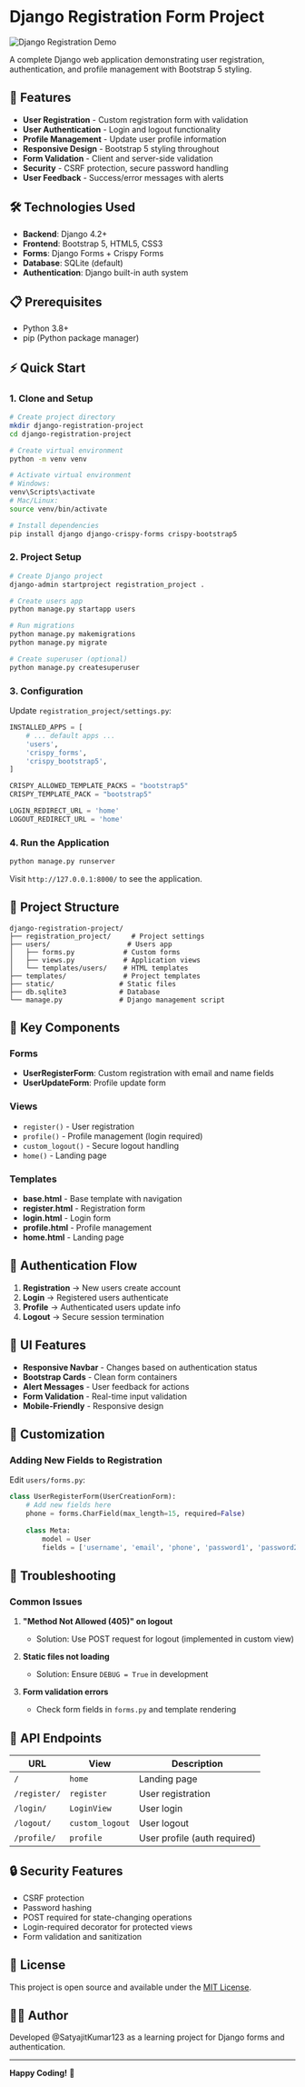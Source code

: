 # Django Registration Form Project

![Django Registration Demo](registerForm.gif)

A complete Django web application demonstrating user registration, authentication, and profile management with Bootstrap 5 styling.

## 🚀 Features

- **User Registration** - Custom registration form with validation
- **User Authentication** - Login and logout functionality
- **Profile Management** - Update user profile information
- **Responsive Design** - Bootstrap 5 styling throughout
- **Form Validation** - Client and server-side validation
- **Security** - CSRF protection, secure password handling
- **User Feedback** - Success/error messages with alerts

## 🛠️ Technologies Used

- **Backend**: Django 4.2+
- **Frontend**: Bootstrap 5, HTML5, CSS3
- **Forms**: Django Forms + Crispy Forms
- **Database**: SQLite (default)
- **Authentication**: Django built-in auth system

## 📋 Prerequisites

- Python 3.8+
- pip (Python package manager)

## ⚡ Quick Start

### 1. Clone and Setup

```bash
# Create project directory
mkdir django-registration-project
cd django-registration-project

# Create virtual environment
python -m venv venv

# Activate virtual environment
# Windows:
venv\Scripts\activate
# Mac/Linux:
source venv/bin/activate

# Install dependencies
pip install django django-crispy-forms crispy-bootstrap5
```

### 2. Project Setup

```bash
# Create Django project
django-admin startproject registration_project .

# Create users app
python manage.py startapp users

# Run migrations
python manage.py makemigrations
python manage.py migrate

# Create superuser (optional)
python manage.py createsuperuser
```

### 3. Configuration

Update `registration_project/settings.py`:

```python
INSTALLED_APPS = [
    # ... default apps ...
    'users',
    'crispy_forms',
    'crispy_bootstrap5',
]

CRISPY_ALLOWED_TEMPLATE_PACKS = "bootstrap5"
CRISPY_TEMPLATE_PACK = "bootstrap5"

LOGIN_REDIRECT_URL = 'home'
LOGOUT_REDIRECT_URL = 'home'
```

### 4. Run the Application

```bash
python manage.py runserver
```

Visit `http://127.0.0.1:8000/` to see the application.

## 📁 Project Structure

```
django-registration-project/
├── registration_project/     # Project settings
├── users/                   # Users app
│   ├── forms.py            # Custom forms
│   ├── views.py            # Application views
│   └── templates/users/    # HTML templates
├── templates/              # Project templates
├── static/                # Static files
├── db.sqlite3             # Database
└── manage.py              # Django management script
```

## 🎯 Key Components

### Forms
- **UserRegisterForm**: Custom registration with email and name fields
- **UserUpdateForm**: Profile update form

### Views
- `register()` - User registration
- `profile()` - Profile management (login required)
- `custom_logout()` - Secure logout handling
- `home()` - Landing page

### Templates
- **base.html** - Base template with navigation
- **register.html** - Registration form
- **login.html** - Login form  
- **profile.html** - Profile management
- **home.html** - Landing page

## 🔐 Authentication Flow

1. **Registration** → New users create account
2. **Login** → Registered users authenticate
3. **Profile** → Authenticated users update info
4. **Logout** → Secure session termination

## 🎨 UI Features

- **Responsive Navbar** - Changes based on authentication status
- **Bootstrap Cards** - Clean form containers
- **Alert Messages** - User feedback for actions
- **Form Validation** - Real-time input validation
- **Mobile-Friendly** - Responsive design

## 🔧 Customization

### Adding New Fields to Registration
Edit `users/forms.py`:

```python
class UserRegisterForm(UserCreationForm):
    # Add new fields here
    phone = forms.CharField(max_length=15, required=False)
    
    class Meta:
        model = User
        fields = ['username', 'email', 'phone', 'password1', 'password2']
```


## 🐛 Troubleshooting

### Common Issues

1. **"Method Not Allowed (405)" on logout**
   - Solution: Use POST request for logout (implemented in custom view)

2. **Static files not loading**
   - Solution: Ensure `DEBUG = True` in development

3. **Form validation errors**
   - Check form fields in `forms.py` and template rendering

## 📝 API Endpoints

| URL | View | Description |
|-----|------|-------------|
| `/` | `home` | Landing page |
| `/register/` | `register` | User registration |
| `/login/` | `LoginView` | User login |
| `/logout/` | `custom_logout` | User logout |
| `/profile/` | `profile` | User profile (auth required) |

## 🔒 Security Features

- CSRF protection
- Password hashing
- POST required for state-changing operations
- Login-required decorator for protected views
- Form validation and sanitization


## 📄 License

This project is open source and available under the [MIT License](LICENSE).

## 👨‍💻 Author

Developed @SatyajitKumar123 as a learning project for Django forms and authentication.

---

**Happy Coding!** 🎉

